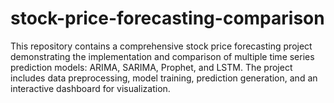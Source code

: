 # stock-price-forecasting-comparison
This repository contains a comprehensive stock price forecasting project demonstrating the implementation and comparison of multiple time series prediction models: ARIMA, SARIMA, Prophet, and LSTM. The project includes data preprocessing, model training, prediction generation, and an interactive dashboard for visualization.
